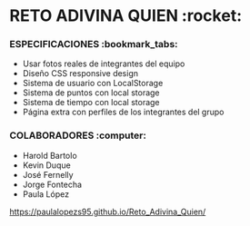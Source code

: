 <h1>RETO ADIVINA QUIEN :rocket: </h1>
<h3>ESPECIFICACIONES :bookmark_tabs:</h3>

<ul>
    <li>Usar fotos reales de integrantes del equipo</li>
    <li>Diseño CSS responsive design</li>
    <li>Sistema de usuario con LocalStorage</li>
    <li>Sistema de puntos con local storage</li>
    <li>Sistema de tiempo con local storage</li>
    <li>Página extra con perfiles de los integrantes del grupo</li>
</ul>

<h3>COLABORADORES :computer:</h3>
<ul>
    <li>Harold Bartolo</li>
    <li>Kevin Duque</li>
    <li>José Fernelly</li>
    <li>Jorge Fontecha</li>
    <li>Paula López</li>
</ul>

https://paulalopezs95.github.io/Reto_Adivina_Quien/





